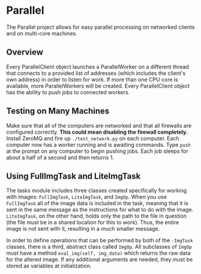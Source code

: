 Parallel
========

The Parallel project allows for easy parallel processing on networked clients and on multi-core machines.

Overview
-------------

Every ParallelClient object launches a ParallelWorker on a different thread that connects to a provided list of addresses (which includes the client's own address) in order to listen for work. If more than one CPU core is available, more ParallelWorkers will be created. Every ParallelClient object has the ability to push jobs to connected workers.

Testing on Many Machines
----------------------------------

Make sure that all of the computers are networked and that all firewalls are configured correctly. **This could mean disabling the firewall completely.** Install ZeroMQ and fire up `./test_network.py` on each computer. Each computer now has a worker running and is awaiting commands. Type `push` at the prompt on any computer to begin pushing jobs. Each job sleeps for about a half of a second and then returns 1.

Using FullImgTask and LiteImgTask
-----------------------------------------------

The tasks module includes three classes created specifically for working with images: `FullImgTask`, `LiteImgTask`, and `ImgOp`. When you use `FullImgTask` all of the image data is included in the task, meaning that it is sent in the same message as the instructions for what to do with the image. `LiteImgTask`, on the other hand, holds only the path to the file in question (the file must be in a shared location for this to work). Thus, the entire image is not sent with it, resulting in a much smaller message.

In order to define operations that can be performed by both of the `-ImgTask` classes, there is a third, abstract class called `ImgOp`. All subclasses of `ImgOp` must have a method `eval_img(self, img_data)` which returns the raw data for the altered image. If any additional arguments are needed, they must be stored as variables at initialization.